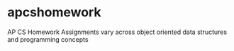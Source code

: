 apcshomework
============

AP CS Homework
Assignments vary across object oriented data structures and programming concepts
